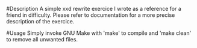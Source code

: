 #Description
A simple xxd rewrite exercice I wrote as a reference for a friend in difficulty.
Please refer to documentation for a more precise description of the exercice.

#Usage
Simply invoke GNU Make with 'make' to compile and 'make clean' to remove 
all unwanted files.
